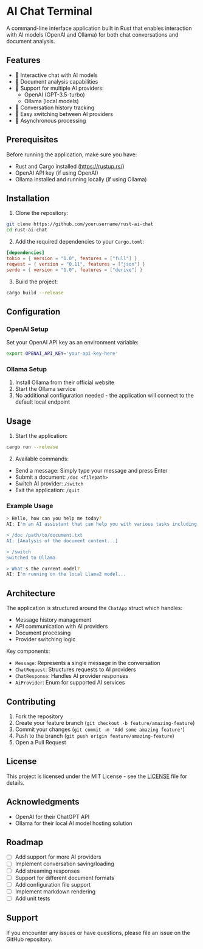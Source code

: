 # AI Chat Terminal

A command-line interface application built in Rust that enables interaction with AI models (OpenAI and Ollama) for both chat conversations and document analysis.

## Features

- 💬 Interactive chat with AI models
- 📄 Document analysis capabilities
- 🔄 Support for multiple AI providers:
  - OpenAI (GPT-3.5-turbo)
  - Ollama (local models)
- 📝 Conversation history tracking
- 🔌 Easy switching between AI providers
- 🚀 Asynchronous processing

## Prerequisites

Before running the application, make sure you have:

- Rust and Cargo installed (https://rustup.rs/)
- OpenAI API key (if using OpenAI)
- Ollama installed and running locally (if using Ollama)

## Installation

1. Clone the repository:
```bash
git clone https://github.com/yourusername/rust-ai-chat
cd rust-ai-chat
```

2. Add the required dependencies to your `Cargo.toml`:
```toml
[dependencies]
tokio = { version = "1.0", features = ["full"] }
reqwest = { version = "0.11", features = ["json"] }
serde = { version = "1.0", features = ["derive"] }
```

3. Build the project:
```bash
cargo build --release
```

## Configuration

### OpenAI Setup
Set your OpenAI API key as an environment variable:
```bash
export OPENAI_API_KEY='your-api-key-here'
```

### Ollama Setup
1. Install Ollama from their official website
2. Start the Ollama service
3. No additional configuration needed - the application will connect to the default local endpoint

## Usage

1. Start the application:
```bash
cargo run --release
```

2. Available commands:
- Send a message: Simply type your message and press Enter
- Submit a document: `/doc <filepath>`
- Switch AI provider: `/switch`
- Exit the application: `/quit`

### Example Usage

```bash
> Hello, how can you help me today?
AI: I'm an AI assistant that can help you with various tasks including answering questions...

> /doc /path/to/document.txt
AI: [Analysis of the document content...]

> /switch
Switched to Ollama

> What's the current model?
AI: I'm running on the local Llama2 model...
```

## Architecture

The application is structured around the `ChatApp` struct which handles:
- Message history management
- API communication with AI providers
- Document processing
- Provider switching logic

Key components:
- `Message`: Represents a single message in the conversation
- `ChatRequest`: Structures requests to AI providers
- `ChatResponse`: Handles AI provider responses
- `AiProvider`: Enum for supported AI services

## Contributing

1. Fork the repository
2. Create your feature branch (`git checkout -b feature/amazing-feature`)
3. Commit your changes (`git commit -m 'Add some amazing feature'`)
4. Push to the branch (`git push origin feature/amazing-feature`)
5. Open a Pull Request

## License

This project is licensed under the MIT License - see the [LICENSE](LICENSE) file for details.

## Acknowledgments

- OpenAI for their ChatGPT API
- Ollama for their local AI model hosting solution

## Roadmap

- [ ] Add support for more AI providers
- [ ] Implement conversation saving/loading
- [ ] Add streaming responses
- [ ] Support for different document formats
- [ ] Add configuration file support
- [ ] Implement markdown rendering
- [ ] Add unit tests

## Support

If you encounter any issues or have questions, please file an issue on the GitHub repository.
